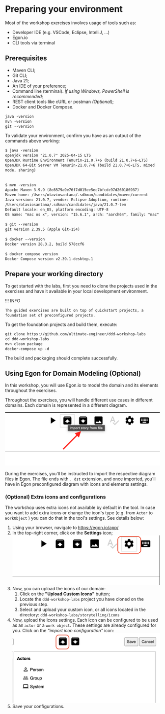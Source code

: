 # Preparing your environment

Most of the workshop exercises involves usage of tools such as: 
- Developer IDE (e.g. VSCode, Eclipse, IntelliJ, ...)
- Egon.io
- CLI tools via terminal 

## Prerequisites

* Maven CLI;
* Git CLI;
* Java 21;
* An IDE of your preference;
* Command line (terminal). _If using Windows, PowerShell is recommended;_
* REST client tools like cURL or postman _(Optional)_;
* Docker and Docker Compose.

```shell
java -version
mvn -version
git --version
```

To validate your environment, confirm you have as an output of the commands above working:
```shell
$ java -version
openjdk version "21.0.7" 2025-04-15 LTS
OpenJDK Runtime Environment Temurin-21.0.7+6 (build 21.0.7+6-LTS)
OpenJDK 64-Bit Server VM Temurin-21.0.7+6 (build 21.0.7+6-LTS, mixed mode, sharing)


$ mvn -version
Apache Maven 3.9.9 (8e8579a9e76f7d015ee5ec7bfcdc97d260186937)
Maven home: /Users/otaviosantana/.sdkman/candidates/maven/current
Java version: 21.0.7, vendor: Eclipse Adoptium, runtime: /Users/otaviosantana/.sdkman/candidates/java/21.0.7-tem
Default locale: en_US, platform encoding: UTF-8
OS name: "mac os x", version: "15.6.1", arch: "aarch64", family: "mac"

$ git --version
git version 2.39.5 (Apple Git-154)

$ docker --version
Docker version 28.3.2, build 578ccf6

$ docker compose version
Docker Compose version v2.39.1-desktop.1
```

## Prepare your working directory

To get started with the labs, first you need to clone the projects used in the exercises and have it available in your 
local development environment.

!!! INFO

	The guided exercises are built on top of quickstart projects, a foundation set of preconfigured projects.

To get the foundation projects and build them, execute: 

```shell
git clone https://github.com/ultimate-engineer/ddd-workshop-labs
cd ddd-workshop-labs
mvn clean package
docker-compose up -d
```

The build and packaging should complete successfully.

## Using Egon for Domain Modeling (Optional)

In this workshop, you will use Egon.io to model the domain and its elements throughout the exercises. 

Throughout the exercises, you will handle different use cases in different domains. Each domain is represented in a 
different diagram.  

![egon import settings](images/00-egon-import-diagram.png)

During the exercises, you'll be instructed to import the respective diagram files in Egon. The file ends with `.
dst` extension, and once imported, you'll have in Egon preconfigured diagram with icons and elements settings.

### (Optional) Extra icons and configurations 

The workshop uses extra icons not available by default in the tool. In case you want to add extra icons or change 
the icon's type (e.g. from `Actor` to `WorkObject` ) you can do that in the tool's settings. 
See details below:

1. Using your browser, navigate to https://egon.io/app/
2. In the top-right corner, click on the **Settings** icon;
   ![egon settings](images/00-egon-settings.png)
3. Now, you can upload the icons of our domain:
   1. Click on the **"Upload Custom Icons"** button;
   2. Locate the `ddd-workshop-labs` project you have cloned on the previous step. 
   3. Select and upload your custom icon, or all icons located in the directory:
      ```ddd-workshop-labs/storytelling/icons```
4. Now, upload the icons settings. Each icon can be configured to be used as an `actor` or a `work object`. These 
   settings are already configured for you. Click on the *"import icon configuration"* icon:
   ![egon import settings](images/00-egon-import-icon-settings.png)
5. Save your configurations.  


